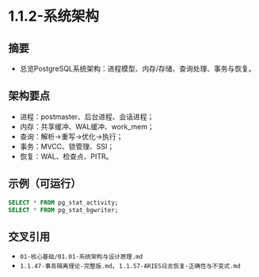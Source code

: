 ﻿# 1.1.2-系统架构

## 摘要

- 总览PostgreSQL系统架构：进程模型、内存/存储、查询处理、事务与恢复。

## 架构要点

- 进程：postmaster、后台进程、会话进程；
- 内存：共享缓冲、WAL缓冲、work_mem；
- 查询：解析→重写→优化→执行；
- 事务：MVCC、锁管理、SSI；
- 恢复：WAL、检查点、PITR。

## 示例（可运行）

```sql
SELECT * FROM pg_stat_activity;
SELECT * FROM pg_stat_bgwriter;
```

## 交叉引用

- `01-核心基础/01.01-系统架构与设计原理.md`
- `1.1.47-事务隔离理论-完整版.md`、`1.1.57-ARIES日志恢复-正确性与不变式.md`
